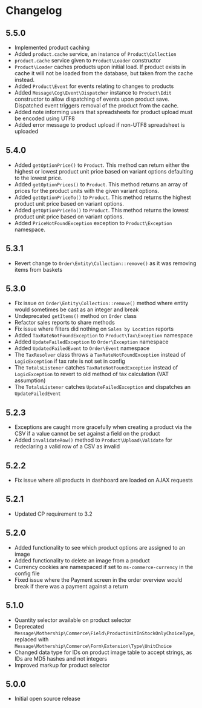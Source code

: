 # Changelog

## 5.5.0

- Implemented product caching
- Added `product.cache` service, an instance of `Product\Collection`
- `product.cache` service given to `Product\Loader` constructor
- `Product\Loader` caches products upon initial load. If product exists in cache it will not be loaded from the database, but taken from the cache instead.
- Added `Product\Event` for events relating to changes to products
- Added `Message\Cog\Event\Dispatcher` instance to `Product\Edit` constructor to allow dispatching of events upon product save. Dispatched event triggers removal of the product from the cache.
- Added note informing users that spreadsheets for product upload must be encoded using UTF8
- Added error message to product upload if non-UTF8 spreadsheet is uploaded

## 5.4.0

- Added `getOptionPrice()` to `Product`. This method can return either the highest or lowest product unit price based on variant options defaulting to the lowest price.
- Added `getOptionPrices()` to `Product`. This method returns an array of prices for the product units with the given variant options.
- Added `getOptionPriceTo()` to `Product`. This method returns the highest product unit price based on variant options.
- Added `getOptionPriceTo()` to `Product`. This method returns the lowest product unit price based on variant options.
- Added `PriceNotFoundException` exception to `Product\Exception` namespace. 

## 5.3.1

- Revert change to `Order\Entity\Collection::remove()` as it was removing items from baskets

## 5.3.0

- Fix issue on `Order\Entity\Collection::remove()` method where entity would sometimes be cast as an integer and break
- Undeprecated `getItems()` method on `Order` class
- Refactor sales reports to share methods
- Fix issue where filters did nothing on `Sales by Location` reports
- Added `TaxRateNotFoundException` to `Product\Tax\Exception` namespace
- Added `UpdateFailedException` to `Order\Exception` namespace
- Added `UpdatedFailedEvent` to `Order\Event` namespace
- The `TaxResolver` class throws a `TaxRateNotFoundException` instead of `LogicException` if tax rate is not set in config
- The `TotalsListener` catches `TaxRateNotFoundException` instead of `LogicException` to revert to old method of tax calculation (VAT assumption)
- The `TotalsListener` catches `UpdateFailedException` and dispatches an `UpdateFailedEvent`

## 5.2.3

- Exceptions are caught more gracefully when creating a product via the CSV if a value cannot be set against a field on the product
- Added `invalidateRow()` method to `Product\Upload\Validate` for redeclaring a valid row of a CSV as invalid

## 5.2.2

- Fix issue where all products in dashboard are loaded on AJAX requests

## 5.2.1

- Updated CP requirement to 3.2

## 5.2.0

- Added functionality to see which product options are assigned to an image
- Added functionality to delete an image from a product
- Currency cookies are namespaced if set to `ms-commerce-currency` in the config file
- Fixed issue where the Payment screen in the order overview would break if there was a payment against a return

## 5.1.0

- Quantity selector available on product selector
- Deprecated `Message\Mothership\Commerce\Field\ProductUnitInStockOnlyChoiceType`, replaced with `Message\Mothership\Commerce\Form\Extension\Type\UnitChoice`
- Changed data type for IDs on product image table to accept strings, as IDs are MD5 hashes and not integers
- Improved markup for product selector

## 5.0.0

- Initial open source release